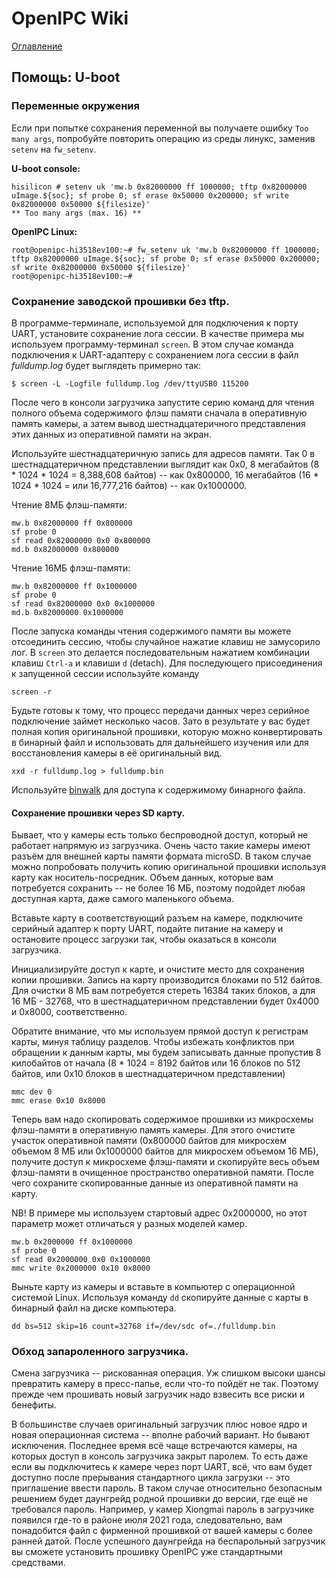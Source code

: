 # OpenIPC Wiki
[Оглавление](../index.md)

Помощь: U-boot
------------

### Переменные окружения

Если при попытке сохранения переменной вы получаете ошибку `Too many args`,
попробуйте повторить операцию из среды линукс, заменив `setenv` на `fw_setenv`.

__U-boot console:__
```
hisilicon # setenv uk 'mw.b 0x82000000 ff 1000000; tftp 0x82000000 uImage.${soc}; sf probe 0; sf erase 0x50000 0x200000; sf write 0x82000000 0x50000 ${filesize}'
** Too many args (max. 16) **
```

__OpenIPC Linux:__
```
root@openipc-hi3518ev100:~# fw_setenv uk 'mw.b 0x82000000 ff 1000000; tftp 0x82000000 uImage.${soc}; sf probe 0; sf erase 0x50000 0x200000; sf write 0x82000000 0x50000 ${filesize}'
root@openipc-hi3518ev100:~#
```

### Сохранение заводской прошивки без tftp.

В программе-терминале, используемой для подключения к порту UART, установите
сохранение лога сессии. В качестве примера мы используем программу-терминал
`screen`. В этом случае команда подключения к UART-адаптеру с сохранением лога
сессии в файл _fulldump.log_ будет выглядеть примерно так:

```
$ screen -L -Logfile fulldump.log /dev/ttyUSB0 115200
```

После чего в консоли загрузчика запустите серию команд для чтения полного объема
содержимого флэш памяти сначала в оперативную память камеры, а затем вывод
шестнадцатеричного представления этих данных из оперативной памяти на экран.

Используйте шестнадцатеричную запись для адресов памяти.
Так 0 в шестнадцатеричном представлении выглядит как 0x0,
8 мегабайтов (8 * 1024 * 1024 = 8,388,608 байтов) -- как 0x800000,
16 мегабайтов (16 * 1024 * 1024 = или 16,777,216 байтов) -- как 0x1000000.

Чтение 8МБ флэш-памяти:

```
mw.b 0x82000000 ff 0x800000
sf probe 0
sf read 0x82000000 0x0 0x800000
md.b 0x82000000 0x800000
```

Чтение 16МБ флэш-памяти:

```
mw.b 0x82000000 ff 0x1000000
sf probe 0
sf read 0x82000000 0x0 0x1000000
md.b 0x82000000 0x1000000
```

После запуска команды чтения содержимого памяти вы можете отсоединить сессию,
чтобы случайное нажатие клавиш не замусорило лог. В `screen` это делается
последовательным нажатием комбинации клавиш `Ctrl-a` и клавиши `d` (detach).
Для последующего присоединения к запущенной сессии используйте команду

```
screen -r
```

Будьте готовы к тому, что процесс передачи данных через серийное подключение
займет несколько часов. Зато в результате у вас будет полная копия оригинальной
прошивки, которую можно конвертировать в бинарный файл и использовать для дальнейшего
изучения или для восстановления камеры в её оригинальный вид.

```
xxd -r fulldump.log > fulldump.bin
```

Используйте [binwalk](https://github.com/ReFirmLabs/binwalk) для доступа к содержимому
бинарного файла.

#### Сохранение прошивки через SD карту.

Бывает, что у камеры есть только беспроводной доступ, который не работает
напрямую из загрузчика. Очень часто такие камеры имеют разъём для внешней карты
памяти формата microSD. В таком случае можно попробовать получить копию
оригинальной прошивки используя карту как носитель-посредник. Объем данных,
которые вам потребуется сохранить -- не более 16 МБ, поэтому подойдет любая
доступная карта, даже самого маленького объема.

Вставьте карту в соответствующий разъем на камере, подключите серийный адаптер
к порту UART, подайте питание на камеру и остановите процесс загрузки так,
чтобы оказаться в консоли загрузчика.

Инициализируйте доступ к карте, и очистите место для сохранения копии прошивки.
Запись на карту производится блоками по 512 байтов. Для очистки 8 МБ вам
потребуется стереть 16384 таких блоков, а для 16 МБ - 32768, что в
шестнадцатеричном представлении будет 0x4000 и 0x8000, соответственно.

Обратите внимание, что мы используем прямой доступ к регистрам карты, минуя
таблицу разделов. Чтобы избежать конфликтов при обращении к данным карты, мы
будем записывать данные пропустив 8 килобайтов от начала (8 * 1024 = 8192 байтов
или 16 блоков по 512 байтов, или 0x10 блоков в шестнадцатеричном представлении)

```
mmc dev 0
mmc erase 0x10 0x8000
```

Теперь вам надо скопировать содержимое прошивки из микросхемы флэш-памяти в
оперативную память камеры. Для этого очистите участок оперативной памяти
(0x800000 байтов для микросхем объемом 8 МБ или 0x1000000 байтов для микросхем
объемом 16 МБ), получите доступ к микросхеме флэш-памяти и скопируйте весь объем
флэш-памяти в очищенное пространство оперативной памяти. После чего сохраните
скопированные данные из оперативной памяти на карту.

NB! В примере мы используем стартовый адрес 0x2000000, но этот параметр может
отличаться у разных моделей камер.

```
mw.b 0x2000000 ff 0x1000000
sf probe 0
sf read 0x2000000 0x0 0x1000000
mmc write 0x2000000 0x10 0x8000
```

Выньте карту из камеры и вставьте в компьютер с операционной системой Linux.
Используя команду `dd` скопируйте данные с карты в бинарный файл на диске
компьютера.

```
dd bs=512 skip=16 count=32768 if=/dev/sdc of=./fulldump.bin
```


### Обход запароленного загрузчика.

Смена загрузчика -- рискованная операция. Уж слишком высоки шансы превратить
камеру в пресс-папье, если что-то пойдёт не так. Поэтому прежде чем прошивать
новый загрузчик надо взвесить все риски и бенефиты.

В большинстве случаев оригинальный загрузчик плюс новое ядро и новая
операционная система -- вполне рабочий вариант. Но бывают исключения.
Последнее время всё чаще встречаются камеры, на которых доступ в консоль
загрузчика закрыт паролем. То есть даже если вы подключитесь к камере через
порт UART, всё, что вам будет доступно после прерывания стандартного цикла
загрузки -- это приглашение ввести пароль. В таком случае относительно
безопасным решением будет даунгрейд родной прошивки до версии, где ещё не
требовался пароль. Например, у камер Xiongmai пароль в загрузчике появился
где-то в районе июля 2021 года, следовательно, вам понадобится файл с фирменной
прошивкой от вашей камеры с более ранней датой. После успешного даунгрейда на
беспарольный загрузчик вы сможете установить прошивку OpenIPC уже стандартными
средствами.
